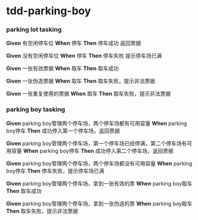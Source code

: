 # tdd-parking-boy

### parking lot tasking
**Given** 有空闲停车位 **When** 停车  **Then** 停车成功 返回票据

**Given** 没有空闲停车位 **When** 停车  **Then** 停车失败 提示停车场已满

**Given** 一张有效票据 **When** 取车 **Then** 取车成功

**Given** 一张伪造票据 **When** 取车 **Then** 取车失败，提示非法票据

**Given** 一张重复使用的票据 **When** 取车 **Then** 取车失败，提示非法票据

### parking boy tasking
**Given** parking boy管理两个停车场，两个停车场都有可用容量 
**When** parking boy停车
**Then** 成功停入第一个停车场，返回票据

**Given** parking boy管理两个停车场，第一个停车场已经停满，第二个停车场有可用容量
**When** parking boy停车
**Then** 成功停入第二个停车场，返回票据

**Given** parking boy管理两个停车场，两个停车场都没有可用容量
**When** parking boy停车
**Then** 停车失败，提示停车场已满

**Given** parking boy管理两个停车场，拿到一张有效的票
**When** parking boy取车
**Then** 取车成功

**Given** parking boy管理两个停车场，拿到一张伪造的票
**When** parking boy取车
**Then** 取车失败，提示非法票据

